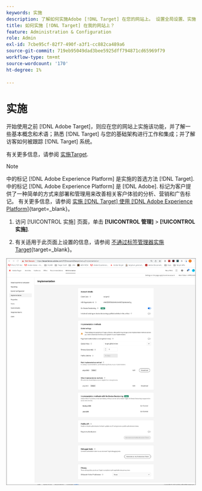 ```yaml
---
keywords: 实施
description: 了解如何实施Adobe [!DNL Target] 在您的网站上。 设置全局设置、实施方法（AEP Web SDK或at.js）等。
title: 如何实施 [!DNL Target] 在我的网站上？
feature: Administration & Configuration
role: Admin
exl-id: 7cbe95cf-82f7-490f-a3f1-cc882ca489a6
source-git-commit: 719eb95049dad3bee5925dff794871cd65969f79
workflow-type: tm+mt
source-wordcount: '170'
ht-degree: 1%

---
```


# 实施

开始使用之前 [!DNL Adobe Target]，则应在您的网站上实施该功能，并了解一些基本概念和术语；熟悉 [!DNL Target] 与您的基础架构进行工作和集成；并了解访客如何被跟踪 [!DNL Target] 系统。

有关更多信息，请参阅 [实施Target](/help/main/c-implementing-target/implementing-target.md).

>[!NOTE]
>
>中的标记 [!DNL Adobe Experience Platform] 是实施的首选方法 [!DNL Target]. 中的标记 [!DNL Adobe Experience Platform] 是 [!DNL Adobe]. 标记为客户提供了一种简单的方式来部署和管理用来改善相关客户体验的分析、营销和广告标记。 有关更多信息，请参阅 [实施 [!DNL Target] 使用 [!DNL Adobe Experience Platform]](https://developer.adobe.com/target/implement/client-side/atjs/how-to-deployatjs/implement-target-using-adobe-launch/){target=_blank}。

1. 访问 [!UICONTROL 实施] 页面，单击 **[!UICONTROL 管理]** > **[!UICONTROL 实施]**.

1. 有关适用于此页面上设置的信息，请参阅 [不通过标签管理器实施Target](https://developer.adobe.com/target/implement/client-side/atjs/how-to-deployatjs/implement-target-without-a-tag-manager/){target=_blank}。

![实施页面](/help/main/administrating-target/assets/implementation.png)
